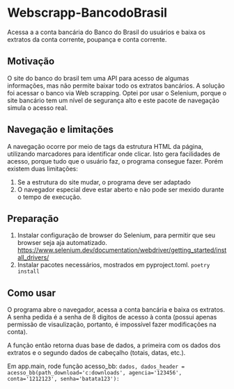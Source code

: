 # Webscrapp-BancodoBrasil
Acessa a a conta bancária do Banco do Brasil do usuários e baixa os extratos da conta corrente, poupança e conta corrente.

## Motivação
O site do banco do brasil tem uma API para acesso de algumas informações, mas não permite baixar todo os extratos bancários. A solução foi acessar o banco via Web scrapping. Optei por usar o Selenium, porque o site bancário tem um nível de segurança alto e este pacote de navegação simula o acesso real. 

## Navegação e limitações
A navegação ocorre por meio de tags da estrutura HTML da página, utilizando marcadores para identificar onde clicar. Isto gera facilidades de acesso, porque tudo que o usuário faz, o programa consegue fazer. Porém existem duas limitações: 
1. Se a estrutura do site mudar, o programa deve ser adaptado
2. O navegador especial deve estar aberto e não pode ser mexido durante o tempo de execução.

## Preparação
1. Instalar configuração de browser do Selenium, para permitir que seu browser seja aja automatizado. https://www.selenium.dev/documentation/webdriver/getting_started/install_drivers/
4. Instalar pacotes necessários, mostrados em pyproject.toml. 
`poetry install` 

## Como usar
O programa abre o navegador, acessa a conta bancária e baixa os extratos. A senha pedida é a senha de 8 digitos de acesso à conta (possui apenas permissão de visaulização, portanto, é impossível fazer modificações na conta). 

A função então retorna duas base de dados, a primeira com os dados dos extratos e o segundo dados de cabeçalho (totais, datas, etc.).

Em app.main, rode função acesso_bb:
`dados, dados_header = acesso_bb(path_download='c:downloads', agencia='123456', conta='1212123', senha='batata123'):`
